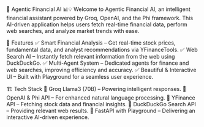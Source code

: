 🚀 Agentic Financial AI 📊💡
Welcome to Agentic Financial AI, an intelligent financial assistant powered by Groq, OpenAI, and the Phi framework. This AI-driven application helps users fetch real-time financial data, perform web searches, and analyze market trends with ease.

🌟 Features
✅ Smart Financial Analysis – Get real-time stock prices, fundamental data, and analyst recommendations via YFinanceTools.
✅ Web Search AI – Instantly fetch relevant information from the web using DuckDuckGo.
✅ Multi-Agent System – Dedicated agents for finance and web searches, improving efficiency and accuracy.
✅ Beautiful & Interactive UI – Built with Playground for a seamless user experience.

🏗 Tech Stack
🔹 Groq Llama3 (70B) – Powering intelligent responses.
🔹 OpenAI & Phi API – For enhanced natural language processing.
🔹 YFinance API – Fetching stock data and financial insights.
🔹 DuckDuckGo Search API – Providing relevant web results.
🔹 FastAPI with Playground – Delivering an interactive AI-driven experience.

